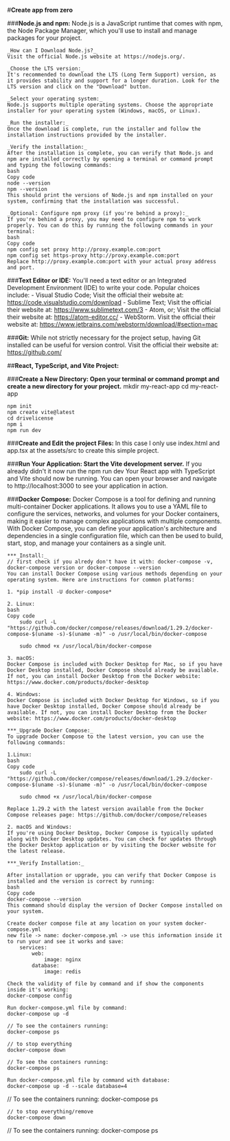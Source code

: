 #**Create app from zero**

###**Node.js and npm:**
    Node.js is a JavaScript runtime that comes with npm, the Node Package Manager, which you'll use to install and manage packages for your project.

    _How can I Download Node.js?_
    Visit the official Node.js website at https://nodejs.org/.
    
    _Choose the LTS version:_
    It's recommended to download the LTS (Long Term Support) version, as it provides stability and support for a longer duration. Look for the LTS version and click on the "Download" button.
    
    _Select your operating system:_
    Node.js supports multiple operating systems. Choose the appropriate installer for your operating system (Windows, macOS, or Linux).
    
    _Run the installer:_
    Once the download is complete, run the installer and follow the installation instructions provided by the installer.
    
    _Verify the installation:_
    After the installation is complete, you can verify that Node.js and npm are installed correctly by opening a terminal or command prompt and typing the following commands:
    bash
    Copy code
    node --version
    npm --version
    This should print the versions of Node.js and npm installed on your system, confirming that the installation was successful.

    _Optional: Configure npm proxy (if you're behind a proxy):_
    If you're behind a proxy, you may need to configure npm to work properly. You can do this by running the following commands in your terminal:
    bash
    Copy code
    npm config set proxy http://proxy.example.com:port
    npm config set https-proxy http://proxy.example.com:port
    Replace http://proxy.example.com:port with your actual proxy address and port.

###**Text Editor or IDE:**
    You'll need a text editor or an Integrated Development Environment (IDE) to write your code. Popular choices include:
    - Visual Studio Code; Visit the official their website at: https://code.visualstudio.com/download
    - Sublime Text; Visit the official their website at: https://www.sublimetext.com/3 
    - Atom, or; Visit the official their website at: https://atom-editor.cc/
    - WebStorm. Visit the official their website at: https://www.jetbrains.com/webstorm/download/#section=mac

###**Git:**
    While not strictly necessary for the project setup, having Git installed can be useful for version control.
    Visit the official their website at: https://github.com/
    
    
##**React, TypeScript, and Vite Project:**

###**Create a New Directory: Open your terminal or command prompt and create a new directory for your project.**
    mkdir my-react-app
    cd my-react-app
    
    npm init
    npm create vite@latest
    cd drivelicense
    npm i
    npm run dev

###**Create and Edit the project Files:**
    In this case I only use index.html and app.tsx at the assets/src to create this simple project.

###**Run Your Application: Start the Vite development server.**
    If you already didn't it now run the npm run dev
    Your React app with TypeScript and Vite should now be running. You can open your browser and navigate to http://localhost:3000 to see your application in action.

###**Docker Compose:**
    Docker Compose is a tool for defining and running multi-container Docker applications. It allows you to use a YAML file to configure the services, networks, and volumes for your Docker containers, making it easier to manage complex applications with multiple components.
    With Docker Compose, you can define your application's architecture and dependencies in a single configuration file, which can then be used to build, start, stop, and manage your containers as a single unit.
    
    ***_Install:_
    // first check if you alredy don't have it with: docker-compose -v, docker-compose version or docker-compose --version
    You can install Docker Compose using various methods depending on your operating system. Here are instructions for common platforms:

    1. *pip install -U docker-compose*

    2. Linux:
    bash
    Copy code
        sudo curl -L "https://github.com/docker/compose/releases/download/1.29.2/docker-compose-$(uname -s)-$(uname -m)" -o /usr/local/bin/docker-compose
        
        sudo chmod +x /usr/local/bin/docker-compose
    
    3. macOS:
    Docker Compose is included with Docker Desktop for Mac, so if you have Docker Desktop installed, Docker Compose should already be available. If not, you can install Docker Desktop from the Docker website: https://www.docker.com/products/docker-desktop

    4. Windows:
    Docker Compose is included with Docker Desktop for Windows, so if you have Docker Desktop installed, Docker Compose should already be available. If not, you can install Docker Desktop from the Docker website: https://www.docker.com/products/docker-desktop

    ***_Upgrade Docker Compose:_
    To upgrade Docker Compose to the latest version, you can use the following commands:
    
    1.Linux:
    bash
    Copy code
        sudo curl -L "https://github.com/docker/compose/releases/download/1.29.2/docker-compose-$(uname -s)-$(uname -m)" -o /usr/local/bin/docker-compose
        
        sudo chmod +x /usr/local/bin/docker-compose
    
    Replace 1.29.2 with the latest version available from the Docker Compose releases page: https://github.com/docker/compose/releases

    2. macOS and Windows:
    If you're using Docker Desktop, Docker Compose is typically updated along with Docker Desktop updates. You can check for updates through the Docker Desktop application or by visiting the Docker website for the latest release.

    ***_Verify Installation:_

    After installation or upgrade, you can verify that Docker Compose is installed and the version is correct by running:
    bash
    Copy code
    docker-compose --version
    This command should display the version of Docker Compose installed on your system.

    Create docker compose file at any location on your system docker-compose.yml
    new file -> name: docker-compose.yml -> use this information inside it to run your and see it works and save:
        services:
            web:
                image: nginx
            database: 
                image: redis

    Check the validity of file by command and if show the components inside it's working: 
    docker-compose config

    Run docker-compose.yml file by command:
    docker-compose up -d

    // To see the containers running:
    docker-compose ps

    // to stop everything
    docker-compose down

    // To see the containers running:
    docker-compose ps

    Run docker-compose.yml file by command with database:
    docker-compose up -d --scale database=4

   // To see the containers running:
    docker-compose ps 

    // to stop everything/remove
    docker-compose down

   // To see the containers running:
    docker-compose ps  



